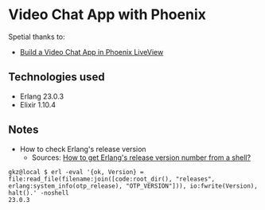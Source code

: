 # Video Chat App with Phoenix

Spetial thanks to:
- [Build a Video Chat App in Phoenix LiveView](https://littlelines.com/blog/2020/07/06/building-a-video-chat-app-in-phoenix-liveview)


## Technologies used

- Erlang 23.0.3
- Elixir 1.10.4


## Notes

- How to check Erlang's release version
  - Sources: [How to get Erlang's release version number from a shell?](https://stackoverflow.com/questions/9560815/how-to-get-erlangs-release-version-number-from-a-shell)

```
gkz@local $ erl -eval '{ok, Version} = file:read_file(filename:join([code:root_dir(), "releases", erlang:system_info(otp_release), "OTP_VERSION"])), io:fwrite(Version), halt().' -noshell
23.0.3
```


